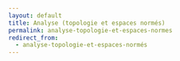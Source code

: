 ```yaml
---
layout: default
title: Analyse (topologie et espaces normés)
permalink: analyse-topologie-et-espaces-normes
redirect_from:
  - analyse-topologie-et-espaces-normés
---
```

